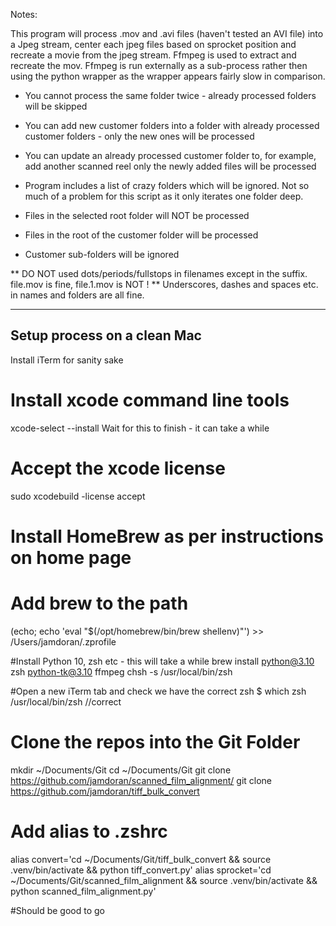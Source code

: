 
Notes:

This program will process .mov and .avi files (haven't tested an AVI file) into a Jpeg stream, center each jpeg files based on 
sprocket position and recreate a movie from the jpeg stream.  Ffmpeg is used to extract and recreate the mov.  Ffmpeg is run externally as a
sub-process rather then using the python wrapper as the wrapper appears fairly slow in comparison.

- You cannot process the same folder twice - already processed folders will be skipped
- You can add new customer folders into a folder with already processed customer folders - only the new ones will be processed
- You can update an already processed customer folder to, for example, add another scanned reel only the newly added files will be processed
- Program includes a list of crazy folders which will be ignored.   Not so much of a problem for this script as it only iterates one folder deep.

- Files in the selected root folder will NOT be processed
- Files in the root of the customer folder will be processed
- Customer sub-folders will be ignored

** DO NOT used dots/periods/fullstops in filenames except in the suffix.   file.mov is fine, file.1.mov is NOT !
** Underscores, dashes and spaces etc. in names and folders are all fine.


-------------------------------------------------------------------------------------------
Setup process on a clean Mac
-------------------------------------------------------------------------------------------

Install iTerm for sanity sake

# Install xcode command line tools 
xcode-select --install
    Wait for this to finish - it can take a while

# Accept the xcode license 
sudo xcodebuild -license accept


# Install HomeBrew as per instructions on home page
# Add brew to the path
(echo; echo 'eval "$(/opt/homebrew/bin/brew shellenv)"') >> /Users/jamdoran/.zprofile


#Install Python 10, zsh etc - this will take a while 
brew install python@3.10 zsh python-tk@3.10 ffmpeg
chsh -s /usr/local/bin/zsh

#Open a new iTerm tab and check we have the correct zsh
$ which zsh
/usr/local/bin/zsh   //correct


# Clone the repos into the Git Folder
mkdir ~/Documents/Git
cd ~/Documents/Git
git clone https://github.com/jamdoran/scanned_film_alignment/
git clone https://github.com/jamdoran/tiff_bulk_convert


# Add alias to .zshrc
alias convert='cd ~/Documents/Git/tiff_bulk_convert && source .venv/bin/activate && python tiff_convert.py'
alias sprocket='cd ~/Documents/Git/scanned_film_alignment && source .venv/bin/activate && python scanned_film_alignment.py'

#Should be good to go 

